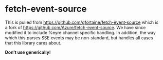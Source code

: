 # fetch-event-source

This is pulled from https://github.com/gfortaine/fetch-event-source which
is a fork of https://github.com/Azure/fetch-event-source. We have since
modified it to include %eyre channel specific handling. In addition, the
way which this parses SSE events may be non-standard, but handles all
cases that this library cares about.

**Don't use generically!**
